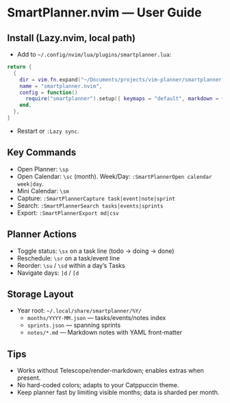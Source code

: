 # SmartPlanner.nvim — User Guide

## Install (Lazy.nvim, local path)
- Add to `~/.config/nvim/lua/plugins/smartplanner.lua`:
```lua
return {
  {
    dir = vim.fn.expand("~/Documents/projects/vim-planner/smartplanner.nvim"),
    name = "smartplanner.nvim",
    config = function()
      require("smartplanner").setup({ keymaps = "default", markdown = { render = true }, telescope = { enable = true } })
    end,
  },
}
```
- Restart or `:Lazy sync`.

## Key Commands
- Open Planner: `\sp`
- Open Calendar: `\sc` (month). Week/Day: `:SmartPlannerOpen calendar week|day`.
- Mini Calendar: `\sm`
- Capture: `:SmartPlannerCapture task|event|note|sprint`
- Search: `:SmartPlannerSearch tasks|events|sprints`
- Export: `:SmartPlannerExport md|csv`

## Planner Actions
- Toggle status: `\sx` on a task line (todo → doing → done)
- Reschedule: `\sr` on a task/event line
- Reorder: `\su` / `\sd` within a day’s Tasks
- Navigate days: `]d` / `[d`

## Storage Layout
- Year root: `~/.local/share/smartplanner/%Y/`
  - `months/YYYY-MM.json` — tasks/events/notes index
  - `sprints.json` — spanning sprints
  - `notes/*.md` — Markdown notes with YAML front‑matter

## Tips
- Works without Telescope/render-markdown; enables extras when present.
- No hard-coded colors; adapts to your Catppuccin theme.
- Keep planner fast by limiting visible months; data is sharded per month.

